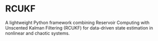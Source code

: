 # RCUKF
A lightweight Python framework combining Reservoir Computing with Unscented Kalman Filtering (RCUKF) for data-driven state estimation in nonlinear and chaotic systems.
